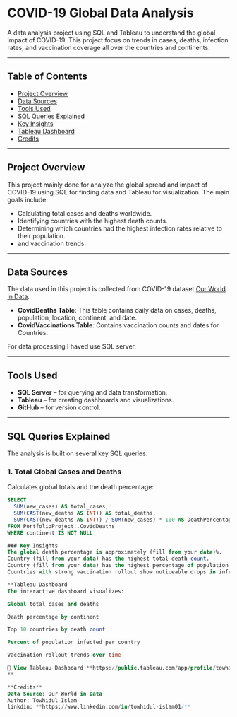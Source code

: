 #  COVID-19 Global Data Analysis

A data analysis project using SQL and Tableau to understand the global impact of COVID-19. This project focus on trends in cases, deaths, infection rates, and vaccination coverage all over the countries and continents.

---

##  Table of Contents

- [Project Overview](#project-overview)
- [Data Sources](#data-sources)
- [Tools Used](#tools-used)
- [SQL Queries Explained](#sql-queries-explained)
- [Key Insights](#key-insights)
- [Tableau Dashboard](#tableau-dashboard)
- [Credits](#credits)

---

##  Project Overview

This project mainly done for analyze the global spread and impact of COVID-19 using SQL for finding data and Tableau for visualization. 
The main goals include:
- Calculating total cases and deaths worldwide.
- Identifying countries with the highest death counts.
- Determining which countries had the highest infection rates relative to their population.
- and vaccination trends.

---

##  Data Sources

The data used in this project is collected from COVID-19 dataset [Our World in Data](https://ourworldindata.org/coronavirus).

- **CovidDeaths Table**: This table contains daily data on cases, deaths, population, location, continent, and date.
- **CovidVaccinations Table**: Contains vaccination counts and dates for Countries.

For data processing I haved use SQL server.

---

## Tools Used

- **SQL Server** – for querying and data transformation.
- **Tableau** – for creating dashboards and visualizations.
- **GitHub** – for version control.

---

## SQL Queries Explained

The analysis is built on several key SQL queries:

### 1. Total Global Cases and Deaths
Calculates global totals and the death percentage:

```sql
SELECT 
  SUM(new_cases) AS total_cases,
  SUM(CAST(new_deaths AS INT)) AS total_deaths,
  SUM(CAST(new_deaths AS INT)) / SUM(new_cases) * 100 AS DeathPercentage
FROM PortfolioProject..CovidDeaths
WHERE continent IS NOT NULL

### Key Insights
The global death percentage is approximately (fill from your data)%.
Country (fill from your data) has the highest total death count.
Country (fill from your data) has the highest percentage of population infected.
Countries with strong vaccination rollout show noticeable drops in infection rates over time.

**Tableau Dashboard
The interactive dashboard visualizes:

Global total cases and deaths

Death percentage by continent

Top 10 countries by death count

Percent of population infected per country

Vaccination rollout trends over time

🔗 View Tableau Dashboard **https://public.tableau.com/app/profile/towhidul.islam8478/viz/COVID19Dashboard_17493884683050/Dashboard1**
**

**Credits**
Data Source: Our World in Data
Author: Towhidul Islam
linkdin: **https://www.linkedin.com/in/towhidul-islam01/**

